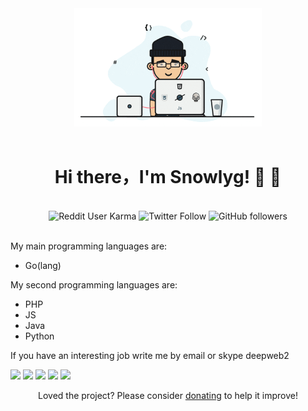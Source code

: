 <div id="header" align="center">
  <img width = '300' hight = '300'  src="https://github.com/snowlyg/snowlyg/blob/main/giphy.gif"/>
</div> 
<br>

<div id="body" align="center">
  <h1> Hi there，I'm Snowlyg! 👋 👋</h1>
  <br>
  <div>
<img alt="Reddit User Karma" src="https://img.shields.io/reddit/user-karma/link/Usual-Introduction71?color=blue&label=Reddit&logo=snowlyg&logoColor=blue&style=for-the-badge">
<img alt="Twitter Follow" src="https://img.shields.io/twitter/follow/ld_snowlyg?color=blue&label=Twitter&logo=snowlyg&logoColor=Blue&style=for-the-badge">
 <img alt="GitHub followers" src="https://img.shields.io/github/followers/snowlyg?color=blue&label=GitHub&logo=snowlyg&logoColor=blue&style=for-the-badge">
  </div>
</div>
<br>

<!--
**snowlyg/snowlyg** is a ✨ _special_ ✨ repository because its `README.md` (this file) appears on your GitHub profile.

Here are some ideas to get you started:

- 🔭 I’m currently working on ...
- 🌱 I’m currently learning ...
- 👯 I’m looking to collaborate on ...
- 🤔 I’m looking for help with ...
- 💬 Ask me about ...
- 📫 How to reach me: ...
- 😄 Pronouns: ...
- ⚡ Fun fact: ...
-->

My main programming languages are:

  - Go(lang)

My second programming languages are:

  - PHP
  - JS
  - Java
  - Python
  
  If you have an interesting job write me by email or skype deepweb2
  
![](https://github-profile-summary-cards.vercel.app/api/cards/profile-details?username=snowlyg&theme=github)
![](https://github-profile-summary-cards.vercel.app/api/cards/repos-per-language?username=snowlyg&theme=github)
![](https://github-profile-summary-cards.vercel.app/api/cards/most-commit-language?username=snowlyg&theme=github)
![](https://github-profile-summary-cards.vercel.app/api/cards/stats?username=snowlyg&theme=github)
![](https://github-profile-summary-cards.vercel.app/api/cards/productive-time?username=snowlyg&theme=github)
<!--  [![Ido's github stats](https://github-readme-stats.vercel.app/api?username=snowlyg&show_icons=true&theme=radical)](https://github.com/anuraghazra/github-readme-stats) -->


<p align="center">Loved the project? Please consider <a href="https://paypal.me/snowlyg?country.x=C2&locale.x=zh_XC">donating</a> to help it improve!
